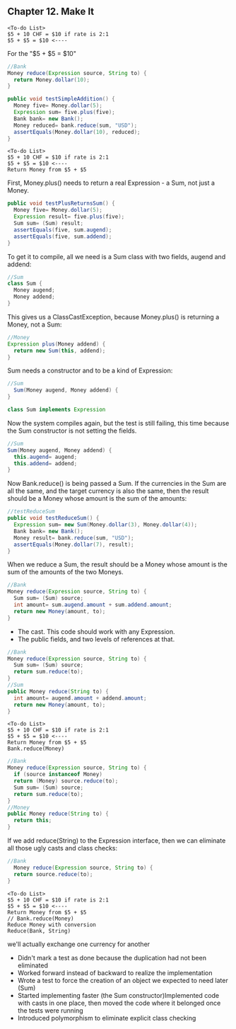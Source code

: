 ## Chapter 12. Make It


```
<To-do List>
$5 + 10 CHF = $10 if rate is 2:1 
$5 + $5 = $10 <----
```

For the "$5 + $5 = $10"

```java
//Bank
Money reduce(Expression source, String to) { 
  return Money.dollar(10);
}

public void testSimpleAddition() { 
  Money five= Money.dollar(5); 
  Expression sum= five.plus(five); 
  Bank bank= new Bank();
  Money reduced= bank.reduce(sum, "USD"); 
  assertEquals(Money.dollar(10), reduced);
}
```
```
<To-do List>
$5 + 10 CHF = $10 if rate is 2:1 
$5 + $5 = $10 <----
Return Money from $5 + $5
```
First, Money.plus() needs to return a real Expression - a Sum, not just a Money.

```java
public void testPlusReturnsSum() {
  Money five= Money.dollar(5); 
  Expression result= five.plus(five); 
  Sum sum= (Sum) result; 
  assertEquals(five, sum.augend); 
  assertEquals(five, sum.addend);
}
```
 To get it to compile, all we 
need is a Sum class with two fields, augend and addend:


```java
//Sum
class Sum { 
  Money augend; 
  Money addend;
}
```
This gives us a ClassCastException, because Money.plus() is returning a Money, not a Sum:


```java
//Money
Expression plus(Money addend) { 
  return new Sum(this, addend);
}
```
Sum needs a constructor and to be a kind of Expression:

```java
//Sum
  Sum(Money augend, Money addend) { 
}

class Sum implements Expression
```
Now the system compiles again, but the test is still failing, this time because the Sum 
constructor is not setting the fields.
```java
//Sum
Sum(Money augend, Money addend) { 
  this.augend= augend;
  this.addend= addend; 
}
```
Now Bank.reduce() is being passed a Sum. If the currencies in the Sum are all the same, and 
the target currency is also the same, then the result should be a Money whose amount is the 
sum of the amounts:

```java
//testReduceSum
public void testReduceSum() {
  Expression sum= new Sum(Money.dollar(3), Money.dollar(4)); 
  Bank bank= new Bank();
  Money result= bank.reduce(sum, "USD"); 
  assertEquals(Money.dollar(7), result);
}
```

When we reduce a Sum, the result should be a Money whose amount is the sum of 
the amounts of the two Moneys.

```java
//Bank
Money reduce(Expression source, String to) { 
  Sum sum= (Sum) source;
  int amount= sum.augend.amount + sum.addend.amount; 
  return new Money(amount, to);
}
```

* The cast. This code should work with any Expression. 
* The public fields, and two levels of references at that.
```java
//Bank
Money reduce(Expression source, String to) { 
  Sum sum= (Sum) source;
  return sum.reduce(to); 
}
//Sum
public Money reduce(String to) {
  int amount= augend.amount + addend.amount; 
  return new Money(amount, to);
}
```

```
<To-do List>
$5 + 10 CHF = $10 if rate is 2:1 
$5 + $5 = $10 <----
Return Money from $5 + $5 
Bank.reduce(Money)
```
```java
//Bank
Money reduce(Expression source, String to) { 
  if (source instanceof Money)
  return (Money) source.reduce(to); 
  Sum sum= (Sum) source;
  return sum.reduce(to); 
}
//Money
public Money reduce(String to) { 
  return this;
}
```

If we add reduce(String) to the Expression interface, then we can eliminate all those ugly casts and class checks:

```java
//Bank
  Money reduce(Expression source, String to) { 
  return source.reduce(to);
}
```
```
<To-do List>
$5 + 10 CHF = $10 if rate is 2:1 
$5 + $5 = $10 <----
Return Money from $5 + $5 
// Bank.reduce(Money)
Reduce Money with conversion 
Reduce(Bank, String)
```
we'll actually exchange one currency for another

* Didn't mark a test as done because the duplication had not been eliminated 
* Worked forward instead of backward to realize the implementation
* Wrote a test to force the creation of an object we expected to need later (Sum) 
* Started implementing faster (the Sum constructor)Implemented code with casts in one place, then moved the code where it belonged once the tests were running
* Introduced polymorphism to eliminate explicit class checking


